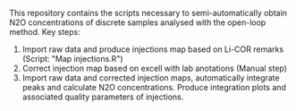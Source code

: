 This repository contains the scripts necessary to semi-automatically obtain N2O concentrations of discrete samples analysed with the open-loop method.
Key steps:
1. Import raw data and produce injections map based on Li-COR remarks (Script: "Map injections.R")
2. Correct injection map based on excell with lab anotations (Manual step)
3. Import raw data and corrected injection maps, automatically integrate peaks and calculate N2O concentrations. Produce integration plots and associated quality parameters of injections. 
